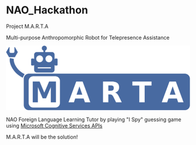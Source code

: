 # NAO_Hackathon


Project M.A.R.T.A

Multi-purpose Anthropomorphic Robot for Telepresence Assistance

![alt text][logo]



NAO Foreign Language Learning Tutor by playing "I Spy" guessing game using [Microsoft Cognitive Services APIs][MCS]







M.A.R.T.A will be the solution!



[logo]: marta_logo.png

[MCS]: https://www.microsoft.com/cognitive-services/en-us/
